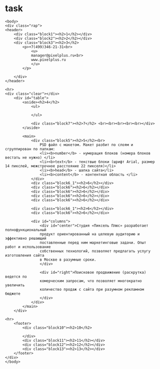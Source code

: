 # task

<!DOCTYPE html>
<html>
	<head>	
		<title>practice</title>
		<meta charset="utf-8">
		<link rel="stylesheet" href="style.css">
	</head>
	
	<body>
	<div class="rap">
	<header>
		<div class="block1"><h2>1</h2></div>	
		<div class="block2"><h2>2</h2></div>
		<div class="block3"><h2>3</h2>
			<p>+7(499)346-21-31<br>
				<u>
				manager@pixelplus.ru<br>
				www.pixelplus.ru
				</u>
			</p>
			
		</div>
	</header>
	
	<hr>
	<div class="clear"></div>
		<div id="table">
			<aside><h2>4</h2>
				<ul>
					
				</ul>
					
				<div class="block7"><h2>7</h2> <br><br><br><br><br></div>
			</aside>
	
			<main>
				<div class="block5"><h2>5</h2><br>
					PSD файл с макетом. Макет разбит по слоям и сгруппирован по папкам:
					<li><b>number</b> - нумерация блоков (номера блоков вестать не нужно) </li>
					<li><b>text</b> - текствые блоки (шрифт Arial, размер 14 пикслей, межстрочное расстояние 22 пикселя)</li>
					<li><b>head</b> - шапка сайта</li>
					<li><b>content</b> - контентная область </li>
				</div>
				<div class="block6_1"><h2>6</h2></div>
				<div class="block6"><h2>6</h2></div>
				<div class="block6"><h2>6</h2></div>
				<div class="block6"><h2>6</h2></div>
				<div class="block6"><h2>6</h2></div>
					
				<div class="block6_1"><h2>6</h2></div>
				<div class="block6"><h2>6</h2></div>

				<div id="columns">     
     				<div id="center">Студия «Пиксель Плюс» разработает полнофункциональный
      				продукт ориентированный на целевую аудиторию и эффективно решающий
      				поставленные перед ним маркетинговые задачи. Опыт работ и использование
      				собственных технологий, позволяет предлагать услугу изготовления сайта
      				в Москве в разумные сроки.    				
 				 	</div>

     				<div id="right">Поисковое продвижение (раскрутка) ведется по
     				комерческим запросам, что позволяет многократно увеличить 
     				количество продаж с сайта при разумном рекламном бюджете
     				</div>
   				</div>
			</main>
		</div>

	<hr>
		<footer>
			<div class="block10"><h2>10</h2>

			</div>	
			<div class="block11"><h2>11</h2></div>
			<div class="block12"><h2>12</h2></div>	
			<div class="block13"><h2>13</h2></div>
		</footer>
	</div>	
	</body>
</html>
